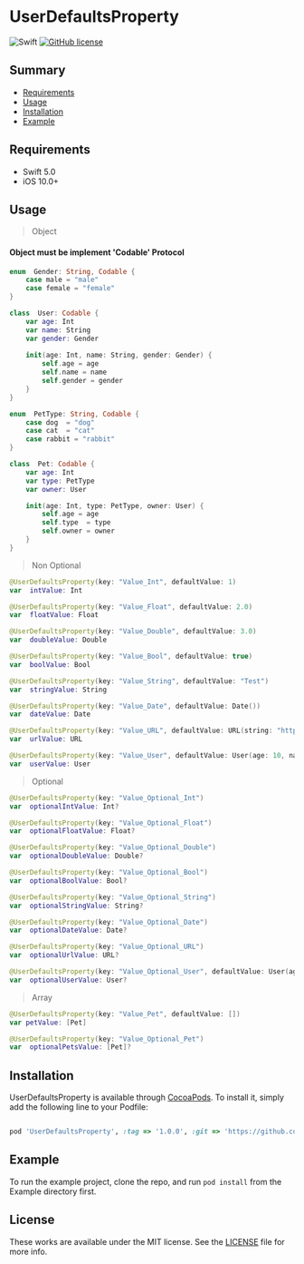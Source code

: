 # UserDefaultsProperty

 
![Swift](https://img.shields.io/badge/Swift-5.0-orange.svg)
[![GitHub license](https://img.shields.io/badge/license-MIT-lightgrey.svg?style=flat)](https://github.com/Nahanwoong/UserDefaultsProperty/blob/main/LICENSE)

## Summary
- [Requirements](#requirements)
- [Usage](#usage)
- [Installation](#installation)
- [Example](#example)

## Requirements

- Swift 5.0
- iOS 10.0+

## Usage
> Object
#### Object must be implement 'Codable' Protocol
```swift
enum  Gender: String, Codable {
    case male = "male"
    case female = "female"
}

class  User: Codable {
    var age: Int
    var name: String
    var gender: Gender
    
    init(age: Int, name: String, gender: Gender) {
        self.age = age
        self.name = name
        self.gender = gender
    }
}

enum  PetType: String, Codable {
    case dog  = "dog"
    case cat  = "cat"
    case rabbit = "rabbit"
}

class  Pet: Codable {
    var age: Int
    var type: PetType
    var owner: User

    init(age: Int, type: PetType, owner: User) {
        self.age = age
        self.type  = type
        self.owner = owner
    }
}
```
> Non Optional
```swift
@UserDefaultsProperty(key: "Value_Int", defaultValue: 1)
var  intValue: Int

@UserDefaultsProperty(key: "Value_Float", defaultValue: 2.0)
var  floatValue: Float

@UserDefaultsProperty(key: "Value_Double", defaultValue: 3.0)
var  doubleValue: Double

@UserDefaultsProperty(key: "Value_Bool", defaultValue: true)
var  boolValue: Bool

@UserDefaultsProperty(key: "Value_String", defaultValue: "Test")
var  stringValue: String

@UserDefaultsProperty(key: "Value_Date", defaultValue: Date())
var  dateValue: Date

@UserDefaultsProperty(key: "Value_URL", defaultValue: URL(string: "https://github.com")!)
var  urlValue: URL

@UserDefaultsProperty(key: "Value_User", defaultValue: User(age: 10, name: "James", gender: .male))
var  userValue: User
```
> Optional
```swift
@UserDefaultsProperty(key: "Value_Optional_Int")
var  optionalIntValue: Int?

@UserDefaultsProperty(key: "Value_Optional_Float")
var  optionalFloatValue: Float?

@UserDefaultsProperty(key: "Value_Optional_Double")
var  optionalDoubleValue: Double?

@UserDefaultsProperty(key: "Value_Optional_Bool")
var  optionalBoolValue: Bool?

@UserDefaultsProperty(key: "Value_Optional_String")
var  optionalStringValue: String?

@UserDefaultsProperty(key: "Value_Optional_Date")
var  optionalDateValue: Date?

@UserDefaultsProperty(key: "Value_Optional_URL")
var  optionalUrlValue: URL?

@UserDefaultsProperty(key: "Value_Optional_User", defaultValue: User(age: 10, name: "James", gender: .male))
var  optionalUserValue: User?
```
> Array
```swift
@UserDefaultsProperty(key: "Value_Pet", defaultValue: [])
var petValue: [Pet]

@UserDefaultsProperty(key: "Value_Optional_Pet")
var  optionalPetsValue: [Pet]?
```
## Installation

UserDefaultsProperty is available through [CocoaPods](https://cocoapods.org). To install
it, simply add the following line to your Podfile:

  
```ruby

pod 'UserDefaultsProperty', :tag => '1.0.0', :git => 'https://github.com/Nahanwoong/UserDefaultsProperty'

```

## Example
To run the example project, clone the repo, and run `pod install` from the Example directory first.

## License

These works are available under the MIT license. See the [LICENSE][license] file
for more info.
  

[license]: LICENSE
